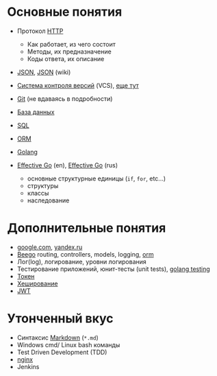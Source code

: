 # Основные понятия

* Протокол [HTTP](https://ru.wikipedia.org/wiki/HTTP)
    * Как работает, из чего состоит
    * Методы, их предназначение
    * Коды ответа, их описание
* [JSON](http://www.json.org/json-ru.html), [JSON](https://ru.wikipedia.org/wiki/JSON) (wiki)

* [Система контроля версий](https://ru.wikipedia.org/wiki/Система_управления_версиями) (VCS), [еще тут](https://git-scm.com/book/ru/v1/%D0%92%D0%B2%D0%B5%D0%B4%D0%B5%D0%BD%D0%B8%D0%B5-%D0%9E-%D0%BA%D0%BE%D0%BD%D1%82%D1%80%D0%BE%D0%BB%D0%B5-%D0%B2%D0%B5%D1%80%D1%81%D0%B8%D0%B9)
* [Git](https://git-scm.com/book/ru/v1) (не вдаваясь в подробности)

* [База данных](https://ru.wikipedia.org/wiki/База_данных)
* [SQL](https://ru.wikipedia.org/wiki/SQL)
* [ORM](https://ru.wikipedia.org/wiki/ORM)

* [Golang](http://golang-book.ru/)
* [Effective Go](https://golang.org/doc/effective_go.html) (en), [Effective Go](http://eao197.narod.ru/desc/short_effective_go.html) (rus)
    * основные структурные единицы (`if`, `for`, etc...)
    * структуры
    * классы
    * наследование

# Дополнительные понятия

* [google.com](http://google.com), [yandex.ru](http://yandex.ru)
* [Beego](https://astaxie.gitbooks.io/build-web-application-with-golang/en/) routing, controllers, models, logging, [orm](https://beego.me/docs/mvc/model/orm.md)
* Лог(log), логирование, уровни логирования
* Тестирование приложений, юнит-тесты (unit tests), [golang testing](https://golang.org/pkg/testing/)
* [Токен](https://ru.wikipedia.org/wiki/%D0%A2%D0%BE%D0%BA%D0%B5%D0%BD)
* [Хеширование](https://ru.wikipedia.org/wiki/Хеширование)
* [JWT](https://en.wikipedia.org/wiki/JSON_Web_Token)

# Утонченный вкус

* Синтаксис [Markdown](https://guides.github.com/features/mastering-markdown/) (`*.md`)
* Windows cmd/ Linux bash команды
* Test Driven Development (TDD)
* [nginx](http://nginx.org/)
* Jenkins
